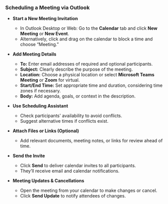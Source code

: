 

### Scheduling a Meeting via Outlook

* **Start a New Meeting Invitation**

  * In Outlook Desktop or Web: Go to the **Calendar** tab and click **New Meeting** or **New Event**.
  * Alternatively, click and drag on the calendar to block a time and choose “Meeting.”

* **Add Meeting Details**

  * **To:** Enter email addresses of required and optional participants.
  * **Subject:** Clearly describe the purpose of the meeting.
  * **Location:** Choose a physical location or select **Microsoft Teams Meeting** or **Zoom** for virtual.
  * **Start/End Time:** Set appropriate time and duration, considering time zones if necessary.
  * **Body:** Add agenda, goals, or context in the description.

* **Use Scheduling Assistant**

  * Check participants' availability to avoid conflicts.
  * Suggest alternative times if conflicts exist.

* **Attach Files or Links (Optional)**

  * Add relevant documents, meeting notes, or links for review ahead of time.

* **Send the Invite**

  * Click **Send** to deliver calendar invites to all participants.
  * They’ll receive email and calendar notifications.

* **Meeting Updates & Cancellations**

  * Open the meeting from your calendar to make changes or cancel.
  * Click **Send Update** to notify attendees of changes.
